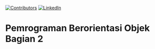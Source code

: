 [![Contributors][contributors-shield]][contributors-url]
[![LinkedIn][linkedin-shield]][linkedin-url]

# Pemrograman Berorientasi Objek Bagian 2

[contributors-shield]: https://img.shields.io/github/contributors/arridhow/web-resume.svg?style=for-the-badge
[contributors-url]: https://github.com/arridhow/web-resume/graphs/contributors
[linkedin-shield]: https://img.shields.io/badge/-LinkedIn-black.svg?style=for-the-badge&logo=linkedin&colorB=555
[linkedin-url]: https://linkedin.com/in/arridhopradana
